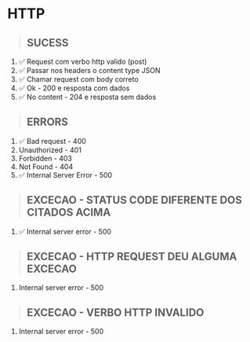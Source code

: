 # HTTP

> ## SUCESS
1. ✅ Request com verbo http valido (post)
2. ✅ Passar nos headers o content type JSON
3. ✅ Chamar request com body correto
4. ✅ Ok - 200 e resposta com dados
5. ✅ No content - 204 e resposta sem dados

> ## ERRORS
1. ✅ Bad request - 400
2. Unauthorized - 401
3. Forbidden - 403
4. Not Found - 404
5. ✅ Internal Server Error - 500

> ## EXCECAO - STATUS CODE DIFERENTE DOS CITADOS ACIMA
1. ✅ Internal server error - 500 

> ## EXCECAO - HTTP REQUEST DEU ALGUMA EXCECAO
1. Internal server error - 500

> ## EXCECAO - VERBO HTTP INVALIDO
1. Internal server error - 500

